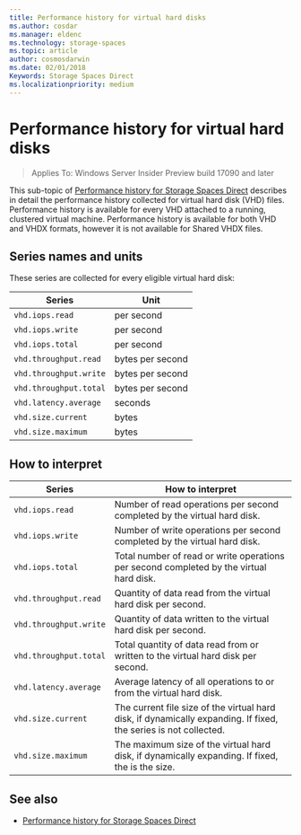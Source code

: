 ```yaml
---
title: Performance history for virtual hard disks
ms.author: cosdar
ms.manager: eldenc
ms.technology: storage-spaces
ms.topic: article
author: cosmosdarwin
ms.date: 02/01/2018
Keywords: Storage Spaces Direct
ms.localizationpriority: medium
---
```


# Performance history for virtual hard disks

> Applies To: Windows Server Insider Preview build 17090 and later

This sub-topic of [Performance history for Storage Spaces Direct](performance-history.md) describes in detail the performance history collected for virtual hard disk (VHD) files. Performance history is available for every VHD attached to a running, clustered virtual machine. Performance history is available for both VHD and VHDX formats, however it is not available for Shared VHDX files.

## Series names and units

These series are collected for every eligible virtual hard disk:

| Series                    | Unit             |
|---------------------------|------------------|
| `vhd.iops.read`           | per second       |
| `vhd.iops.write`          | per second       |
| `vhd.iops.total`          | per second       |
| `vhd.throughput.read`     | bytes per second |
| `vhd.throughput.write`    | bytes per second |
| `vhd.throughput.total`    | bytes per second |
| `vhd.latency.average`     | seconds          |
| `vhd.size.current`        | bytes            |
| `vhd.size.maximum`        | bytes            |

## How to interpret

| Series                    | How to interpret                                                                                                 |
|---------------------------|------------------------------------------------------------------------------------------------------------------|
| `vhd.iops.read`           | Number of read operations per second completed by the virtual hard disk.                                         |
| `vhd.iops.write`          | Number of write operations per second completed by the virtual hard disk.                                        |
| `vhd.iops.total`          | Total number of read or write operations per second completed by the virtual hard disk.                          |
| `vhd.throughput.read`     | Quantity of data read from the virtual hard disk per second.                                                     |
| `vhd.throughput.write`    | Quantity of data written to the virtual hard disk per second.                                                    |
| `vhd.throughput.total`    | Total quantity of data read from or written to the virtual hard disk per second.                                 |
| `vhd.latency.average`     | Average latency of all operations to or from the virtual hard disk.                                              |
| `vhd.size.current`        | The current file size of the virtual hard disk, if dynamically expanding. If fixed, the series is not collected. |
| `vhd.size.maximum`        | The maximum size of the virtual hard disk, if dynamically expanding. If fixed, the is the size.                  |

## See also

- [Performance history for Storage Spaces Direct](performance-history.md)
